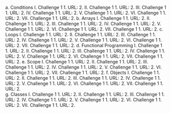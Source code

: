 a. Conditions
  I. Challenge 1
	  1. URL: 
	  2.
  II. Challenge 1
	  1. URL: 
	  2.
  III. Challenge 1
	  1. URL: 
	  2.
  IV. Challenge 1
	  1. URL: 
	  2.
  V. Challenge 1
	  1. URL: 
	  2.
  VI. Challenge 1
	  1. URL: 
	  2.
  VII. Challenge 1
	  1. URL: 
	  2.
b. Arrays
  I. Challenge 1
	  1. URL: 
	  2.
  II. Challenge 1
	  1. URL: 
	  2.
  III. Challenge 1
	  1. URL: 
	  2.
  IV. Challenge 1
	  1. URL: 
	  2.
  V. Challenge 1
	  1. URL: 
	  2.
  VI. Challenge 1
	  1. URL: 
	  2.
  VII. Challenge 1
	  1. URL: 
	  2.
c. Loops
  I. Challenge 1
	  1. URL: 
	  2.
  II. Challenge 1
	  1. URL: 
	  2.
  III. Challenge 1
	  1. URL: 
	  2.
  IV. Challenge 1
	  1. URL: 
	  2.
  V. Challenge 1
	  1. URL: 
	  2.
  VI. Challenge 1
	  1. URL: 
	  2.
  VII. Challenge 1
	  1. URL: 
	  2.
d. Functional Programming
  I. Challenge 1
	  1. URL: 
	  2.
  II. Challenge 1
	  1. URL: 
	  2.
  III. Challenge 1
	  1. URL: 
	  2.
  IV. Challenge 1
	  1. URL: 
	  2.
  V. Challenge 1
	  1. URL: 
	  2.
  VI. Challenge 1
	  1. URL: 
	  2.
  VII. Challenge 1
	  1. URL: 
	  2.
e. Scope
  I. Challenge 1
	  1. URL: 
	  2.
  II. Challenge 1
	  1. URL: 
	  2.
  III. Challenge 1
	  1. URL: 
	  2.
  IV. Challenge 1
	  1. URL: 
	  2.
  V. Challenge 1
	  1. URL: 
	  2.
  VI. Challenge 1
	  1. URL: 
	  2.
  VII. Challenge 1
	  1. URL: 
	  2.
f. Objects
  I. Challenge 1
	  1. URL: 
	  2.
  II. Challenge 1
	  1. URL: 
	  2.
  III. Challenge 1
	  1. URL: 
	  2.
  IV. Challenge 1
	  1. URL: 
	  2.
  V. Challenge 1
	  1. URL: 
	  2.
  VI. Challenge 1
	  1. URL: 
	  2.
  VII. Challenge 1
	  1. URL: 
	  2.   
g. Classes
  I. Challenge 1
	  1. URL: 
	  2.
  II. Challenge 1
	  1. URL: 
	  2.
  III. Challenge 1
	  1. URL: 
	  2.
  IV. Challenge 1
	  1. URL: 
	  2.
  V. Challenge 1
	  1. URL: 
	  2.
  VI. Challenge 1
	  1. URL: 
	  2.
  VII. Challenge 1
	  1. URL: 
	  2.    
